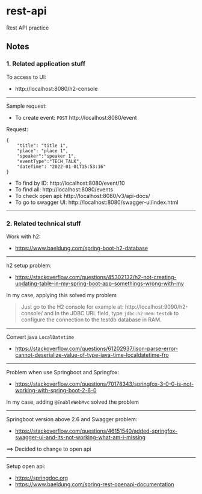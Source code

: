 # rest-api
Rest API practice

## Notes

### 1. Related application stuff

To access to UI:
- http://localhost:8080/h2-console

---

Sample request:

- To create event: `POST` http://localhost:8080/event

Request: 
```
{
    "title": "title 1",
    "place": "place 1",
    "speaker":"speaker 1",
    "eventType":"TECH_TALK",
    "dateTime": "2022-01-01T15:53:16"
}
```

- To find by ID: http://localhost:8080/event/10
- To find all: http://localhost:8080/events
- To check open api: http://localhost:8080/v3/api-docs/
- To go to swagger UI: http://localhost:8080/swagger-ui/index.html

---

### 2. Related technical stuff

Work with h2: 

- https://www.baeldung.com/spring-boot-h2-database

---

h2 setup problem: 

- https://stackoverflow.com/questions/45302132/h2-not-creating-updating-table-in-my-spring-boot-app-somethings-wrong-with-my

In my case, applying this solved my problem

> Just go to the H2 console for example at: http://localhost:9090/h2-console/ and In the JDBC URL field, type `jdbc:h2:mem:testdb` to configure the connection to the testdb database in RAM.

---

Convert java `LocalDatetime`

- https://stackoverflow.com/questions/61202937/json-parse-error-cannot-deserialize-value-of-type-java-time-localdatetime-fro

---

Problem when use Springboot and Springfox:

- https://stackoverflow.com/questions/70178343/springfox-3-0-0-is-not-working-with-spring-boot-2-6-0

In my case, adding `@EnableWebMvc` solved the problem

---

Springboot version above 2.6 and Swagger problem:

- https://stackoverflow.com/questions/46151540/added-springfox-swagger-ui-and-its-not-working-what-am-i-missing

==> Decided to change to open api

---

Setup open api:

- https://springdoc.org
- https://www.baeldung.com/spring-rest-openapi-documentation

